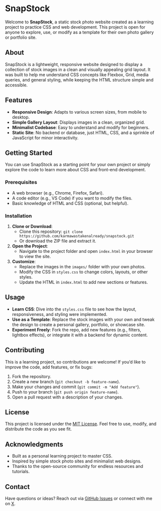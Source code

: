 # SnapStock

Welcome to **SnapStock**, a static stock photo website created as a learning project to practice CSS and web development. This project is open for anyone to explore, use, or modify as a template for their own photo gallery or portfolio site.

## About
SnapStock is a lightweight, responsive website designed to display a collection of stock images in a clean and visually appealing grid layout. It was built to help me understand CSS concepts like Flexbox, Grid, media queries, and general styling, while keeping the HTML structure simple and accessible.

## Features
- **Responsive Design**: Adapts to various screen sizes, from mobile to desktop.
- **Simple Gallery Layout**: Displays images in a clean, organized grid.
- **Minimalist Codebase**: Easy to understand and modify for beginners.
- **Static Site**: No backend or database, just HTML, CSS, and a sprinkle of JavaScript for minor interactivity.

## Getting Started
You can use SnapStock as a starting point for your own project or simply explore the code to learn more about CSS and front-end development.

### Prerequisites
- A web browser (e.g., Chrome, Firefox, Safari).
- A code editor (e.g., VS Code) if you want to modify the files.
- Basic knowledge of HTML and CSS (optional, but helpful).

### Installation
1. **Clone or Download**:
   - Clone this repository: `git clone https://github.com/karmawastakenalready/snapstock.git`
   - Or download the ZIP file and extract it.
2. **Open the Project**:
   - Navigate to the project folder and open `index.html` in your browser to view the site.
3. **Customize**:
   - Replace the images in the `images/` folder with your own photos.
   - Modify the CSS in `styles.css` to change colors, layouts, or other styles.
   - Update the HTML in `index.html` to add new sections or features.

## Usage
- **Learn CSS**: Dive into the `styles.css` file to see how the layout, responsiveness, and styling were implemented.
- **Use as a Template**: Replace the stock images with your own and tweak the design to create a personal gallery, portfolio, or showcase site.
- **Experiment Freely**: Fork the repo, add new features (e.g., filters, lightbox effects), or integrate it with a backend for dynamic content.

## Contributing
This is a learning project, so contributions are welcome! If you’d like to improve the code, add features, or fix bugs:
1. Fork the repository.
2. Create a new branch (`git checkout -b feature-name`).
3. Make your changes and commit (`git commit -m "Add feature"`).
4. Push to your branch (`git push origin feature-name`).
5. Open a pull request with a description of your changes.

## License
This project is licensed under the [MIT License](LICENSE). Feel free to use, modify, and distribute the code as you see fit.

## Acknowledgments
- Built as a personal learning project to master CSS.
- Inspired by simple stock photo sites and minimalist web designs.
- Thanks to the open-source community for endless resources and tutorials.

## Contact
Have questions or ideas? Reach out via [GitHub Issues](https://github.com/karmawastakenalready/snapstock/issues) or connect with me on [X](https://x.com/mynamekarma).
